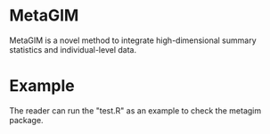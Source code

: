 # MetaGIM
MetaGIM is a novel method to integrate high-dimensional summary statistics and individual-level data.


# Example
The reader can run the "test.R" as an example to check the metagim package.
